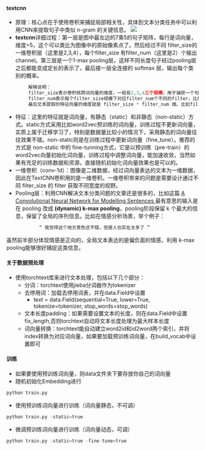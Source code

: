 ####  textcnn
* 原理：核心点在于使用卷积来捕捉局部相关性，具体到文本分类任务中可以利用CNN来提取句子中类似 n-gram 的关键信息。
![](data/textcnn.png)
* **textcnn**详细过程：第一层是图中最左边的7乘5的句子矩阵，每行是词向量，维度=5，这个可以类比为图像中的原始像素点了。然后经过不同 filter_size的一维卷积层（这里是2,3,4），每个filter_size 有filter_num（这里是2）个输出 channel。第三层是一个1-max pooling层，这样不同长度句子经过pooling层之后都能变成定长的表示了，最后接一层全连接的 softmax 层，输出每个类别的概率。
```python
        解释说明：
        filter_size表示卷积核跨词向量的维度，一般有2,3,4三个规模，用于捕获一个句子中关系最大相邻的两个词、三个词和四个词。
        filter_num表示每个filter_size规模下对应filter_num个不同的filter，比如这里有2个不同filter。一般这里的filter_num与实际要求的输出维度相对应。
        最后文本提取的特征向量的维度就是 filter_size * filter_num 维。比如filter_size=3，filter_num=100，那么最后生成特征向量维度为300维。
```
* 特征：这里的特征就是词向量，有静态（static）和非静态（non-static）方式。static方式采用比如word2vec预训练的词向量，训练过程不更新词向量，实质上属于迁移学习了，特别是数据量比较小的情况下，采用静态的词向量往往效果不错。non-static则是在训练过程中更新词向量（fine_tune）。推荐的方式是 non-static 中的 fine-tunning方式，它是以预训练（pre-train）的word2vec向量初始化词向量，训练过程中调整词向量，能加速收敛，当然如果有充足的训练数据和资源，直接随机初始化词向量效果也是可以的。
* 一维卷积（conv-1d）：图像是二维数据，经过词向量表达的文本为一维数据，因此在TextCNN卷积用的是一维卷积。一维卷积带来的问题是需要设计通过不同 filter_size 的 filter 获取不同宽度的视野。
* Pooling层：利用CNN解决文本分类问题的文章还是很多的，比如这篇 [A Convolutional Neural Network for Modelling Sentences ](https://arxiv.org/pdf/1404.2188.pdf)最有意思的输入是在 pooling 改成 **(dynamic) k-max pooling**，pooling阶段保留 k 个最大的信息，保留了全局的序列信息。比如在情感分析场景，举个例子：
```python
            “ 我觉得这个地方景色还不错，但是人也实在太多了 ”
```
虽然前半部分体现情感是正向的，全局文本表达的是偏负面的情感，利用 k-max pooling能够很好捕捉这类信息。

#### 关于数据预处理
* 使用torchtext库来进行文本处理，包括以下几个部分：
	* 分词：torchtext使用jieba分词器作为tokenizer
	* 去停用词：加载去停用词表，并在data.Field中设置
		* text = data.Field(sequential=True, lower=True, tokenize=tokenizer, stop_words=stop_words)
	* 文本长度padding：如果需要设置文本的长度，则在data.Field中设置fix_length,否则torchtext自动将文本长度处理为最大样本长度
	* 词向量转换：torchtext能自动建立word2id和id2word两个索引，并将index转换为对应词向量，如果要加载预训练词向量，在build_vocab中设置即可

#### 训练
* 如果要使用预训练词向量，则data文件夹下要存放你自己的词向量
* 随机初始化Embedding进行
```python
python train.py
```
* 使用预训练词向量进行训练（词向量静态，不可调）
```python
python train.py -static=true
```
* 微调预训练词向量进行训练（词向量动态，可调）
```python
python train.py -static=true -fine-tune=true
```